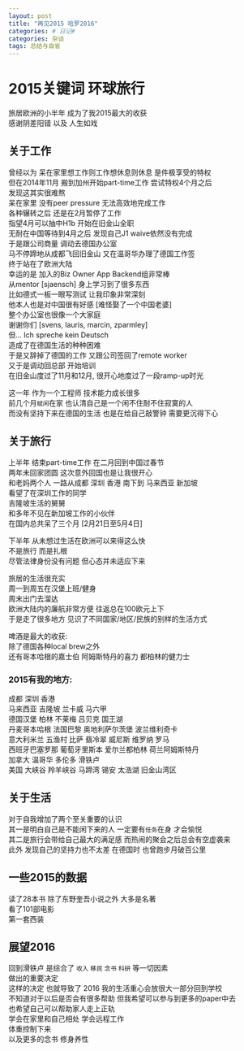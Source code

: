 ```yaml
---
layout: post
title: "再见2015 哈罗2016"
categories: # 日记#
categories: 杂谈
tags: 总结与自省
---
```


# 2015关键词 环球旅行
旅居欧洲的小半年 成为了我2015最大的收获    
感谢阴差阳错 以及 人生如戏    
<!--more-->

## 关于工作
曾经以为 呆在家里想工作则工作想休息则休息 是件极享受的特权   
但在2014年11月 搬到加州开始part-time工作 尝试特权4个月之后   
发现这其实很难熬   
呆在家里 没有peer pressure 无法高效地完成工作    
各种辗转之后 还是在2月暂停了工作   
指望4月可以抽中H1b 开始在旧金山全职    
无耐在中国等待到4月之后 发现自己J1 waive依然没有完成    
于是跟公司商量 调动去德国办公室   
马不停蹄地从成都飞回旧金山 又在温哥华办理了德国工作签   
终于站在了欧洲大陆     
幸运的是 加入的Biz Owner App Backend组非常棒    
从mentor [sjaensch] 身上学习到了很多东西    
比如德式一板一眼写测试 让我印象非常深刻    
他本人也是对中国很有好感 [难怪娶了一个中国老婆]   
整个办公室也很像一个大家庭    
谢谢你们 [svens, lauris, marcin, zparmley]    
但... Ich spreche kein Deutsch    
造成了在德国生活的种种困难   
于是又辞掉了德国的工作 又跟公司签回了remote worker    
又于是调动回总部 开始培训   
在旧金山度过了11月和12月, 很开心地度过了一段ramp-up时光   

这一年 作为一个工程师 技术能力成长很多   
前几个月`赋闲`在家 也认清自己是一个闲不住耐不住寂寞的人   
而没有坚持下来在德国的生活 也是在给自己敲警钟 需要更沉得下心     

## 关于旅行
上半年
结束part-time工作 在二月回到中国过春节   
两年未回家团圆 这次意外回国也是让我很开心    
和老妈两个人 一路从成都 深圳 香港 南下到 马来西亚 新加坡    
看望了在深圳工作的同学     
吉隆坡生活的舅舅     
和多年不见在新加坡工作的小伙伴    
在国内总共呆了三个月 [2月21日至5月4日]    

下半年
从未想过生活在欧洲可以来得这么快    
不是旅行 而是扎根   
尽管法律身份没有问题 但心态并未适应下来   

旅居的生活很充实   
周一到周五在汉堡上班/健身   
周末出门去溜达   
欧洲大陆内的廉航非常方便 往返总在100欧元上下    
于是走了很多地方 见识了不同国家/地区/民族的别样的生活方式   

啤酒是最大的收获:    
除了德国各种local brew之外    
还有哥本哈根的嘉士伯 阿姆斯特丹的喜力 都柏林的健力士   

### 2015有我的地方:
成都 深圳 香港    
马来西亚 吉隆坡 兰卡威 马六甲    
德国汉堡 柏林 不莱梅 吕贝克 国王湖    
丹麦哥本哈根 法国巴黎 奥地利萨尔茨堡 波兰维利奇卡    
意大利米兰 五渔村 比萨 翡冷翠 威尼斯 维罗纳 罗马    
西班牙巴塞罗那 葡萄牙里斯本 爱尔兰都柏林 荷兰阿姆斯特丹    
加拿大 温哥华 多伦多 滑铁卢    
美国 大峡谷 羚羊峡谷 马蹄湾 锡安 太浩湖 旧金山湾区   

## 关于生活
对于自我增加了两个至关重要的认识    
其一是明白自己是不能闲下来的人 一定要有`任务`在身 才会愉悦    
其二是旅行会带给自己最大的满足感 而热闹的聚会之后总会有空虚袭来   
此外 发现自己的坚持力也不太差 在德国时 也曾跑步月破百公里    

## 一些2015的数据
读了28本书 除了东野奎吾小说之外 大多是名著   
看了101部电影    
第一套西装   

## 展望2016
回到滑铁卢 是综合了 `收入` `移民` `念书` `科研` 等一切因素    
做出的重要决定   
这样的决定 也就导致了 2016 我的生活重心会放很大一部分回到学校    
不知道对于以后是否会有很多帮助 但我希望可以参与到更多的paper中去    
也希望自己可以帮助家人走上正轨   
学会在家里和自己相处 学会远程工作    
体重控制下来    
以及更多的念书 修身养性    